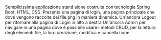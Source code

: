 Semplicissima applicazione stand alone costruita con tecnologia Spring Boot, HTML, CSS.
Presenta una pagina di login, una pagina principale che dove vengono raccolte dei file.png in maniera dinamica. 
Un'ancora Logout per ritornare alla pagina di Login in alto a destra
Un'ancora Admin per navigare in una pagina dove è possibile usare i metodi CRUD, per la lettura degli elementi file, la loro creazione, modifica e cancellazione.
